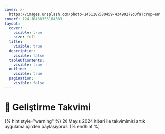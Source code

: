 ```yaml
---
cover: >-
  https://images.unsplash.com/photo-1451187580459-43490279c0fa?crop=entropy&cs=srgb&fm=jpg&ixid=M3wxOTcwMjR8MHwxfHNlYXJjaHw2fHxuYXNhJTIwd29ybGR8ZW58MHx8fHwxNzEyNTgzMzkxfDA&ixlib=rb-4.0.3&q=85
coverY: 124.16438356164383
layout:
  cover:
    visible: true
    size: full
  title:
    visible: true
  description:
    visible: false
  tableOfContents:
    visible: true
  outline:
    visible: true
  pagination:
    visible: false
---
```


# 🦉 Geliştirme Takvimi

{% hint style="warning" %}
20 Mayıs 2024 itibari ile takvimimizi artık uygulama içinden paylaşıyoruz.
{% endhint %}







